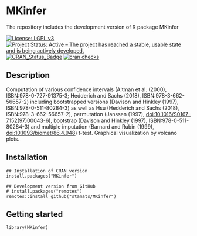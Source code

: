 # MKinfer
The repository includes the development version of R package MKinfer

[![License: LGPL v3](https://img.shields.io/badge/License-LGPL%20v3-blue.svg)](https://www.gnu.org/licenses/lgpl-3.0)
[![Project Status: Active – The project has reached a stable, usable state and is being actively developed.](https://www.repostatus.org/badges/latest/active.svg)](https://www.repostatus.org/#active)
[![CRAN_Status_Badge](http://www.r-pkg.org/badges/version/MKinfer)](http://cran.r-project.org/package=MKinfer)
[![cran checks](https://cranchecks.info/badges/summary/MKinfer)](https://cran.r-project.org/web/checks/check_results_MKinfer.html)

## Description
Computation of various confidence intervals (Altman et al. (2000), ISBN:978-0-727-91375-3; 
Hedderich and Sachs (2018), ISBN:978-3-662-56657-2) including bootstrapped versions 
(Davison and Hinkley (1997), ISBN:978-0-511-80284-3) as well as 
Hsu (Hedderich and Sachs (2018), ISBN:978-3-662-56657-2), 
permutation (Janssen (1997), <doi:10.1016/S0167-7152(97)00043-6>), 
bootstrap (Davison and Hinkley (1997), ISBN:978-0-511-80284-3) and 
multiple imputation (Barnard and Rubin (1999), <doi:10.1093/biomet/86.4.948>) t-test.
Graphical visualization by volcano plots.

## Installation

```{r, eval = FALSE}
## Installation of CRAN version
install.packages("MKinfer")

## Development version from GitHub
# install.packages("remotes")
remotes::install_github("stamats/MKinfer")
```

## Getting started

```{r}
library(MKinfer)
```
